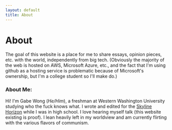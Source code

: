 ```yaml
---
layout: default
title: About
---
```


# About

The goal of this website is a place for me to share essays, opinion pieces, etc. with the world, independently from big tech. (Obviously the majority of the web is hosted on AWS, Microsoft Azure, etc., and the fact that I'm using github as a hosting service is problematic because of Microsoft's ownership, but I'm a college student so I'll make do.)

### About Me:

Hi! I'm Gabe Wong (*He/Him*), a freshman at Western Washington University studying who the fuck knows what. I wrote and edited for the [Skyline Horizon](https://www.skylinehorizon.org) while I was in high school. I love hearing myself talk (this website existing is proof). I lean heavily left in my worldview and am currently flirting with the various flavors of communism.